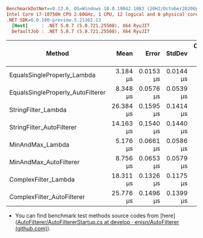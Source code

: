 ``` ini
BenchmarkDotNet=v0.13.0, OS=Windows 10.0.19042.1083 (20H2/October2020Update)
Intel Core i7-10750H CPU 2.60GHz, 1 CPU, 12 logical and 6 physical cores
.NET SDK=6.0.100-preview.5.21302.13
  [Host]     : .NET 5.0.7 (5.0.721.25508), X64 RyuJIT
  DefaultJob : .NET 5.0.7 (5.0.721.25508), X64 RyuJIT


```

| Method                            |      Mean |     Error |    StdDev | Completed Work Items |  Gen 0 |  Gen 1 | Gen 2 | Allocated | Code Size |
| --------------------------------- | --------: | --------: | --------: | -------------------: | -----: | -----: | ----: | --------: | --------: |
| EqualsSingleProperly_Lambda       |  3.184 μs | 0.0153 μs | 0.0144 μs |               0.0000 | 0.2861 |      - |     - |      2 KB |      3 KB |
| EqualsSingleProperly_AutoFilterer |  8.348 μs | 0.0576 μs | 0.0539 μs |               0.0000 | 0.6409 |      - |     - |      4 KB |      0 KB |
| StringFilter_Lambda               | 26.384 μs | 0.1595 μs | 0.1414 μs |               0.0001 | 2.4414 | 0.0305 |     - |     15 KB |     23 KB |
| StringFilter_AutoFilterer         | 14.163 μs | 0.1540 μs | 0.1440 μs |               0.0000 | 1.0681 |      - |     - |      7 KB |      0 KB |
| MinAndMax_Lambda                  |  5.176 μs | 0.0661 μs | 0.0586 μs |               0.0000 | 0.4501 |      - |     - |      3 KB |      7 KB |
| MinAndMax_AutoFilterer            |  8.756 μs | 0.0653 μs | 0.0579 μs |               0.0000 | 0.6561 |      - |     - |      4 KB |      0 KB |
| ComplexFilter_Lambda              | 18.311 μs | 0.1326 μs | 0.1175 μs |               0.0001 | 1.5259 |      - |     - |      9 KB |     14 KB |
| ComplexFilter_AutoFilterer        | 25.776 μs | 0.1496 μs | 0.1399 μs |               0.0001 | 2.1057 |      - |     - |     13 KB |      0 KB |

- You can find benchmark test methods source codes from [here]([AutoFilterer/AutoFiltererStartup.cs at develop · enisn/AutoFilterer (github.com)](https://github.com/enisn/AutoFilterer/blob/develop/tests/AutoFilterer.Benchmark/AutoFiltererStartup.cs)). 
